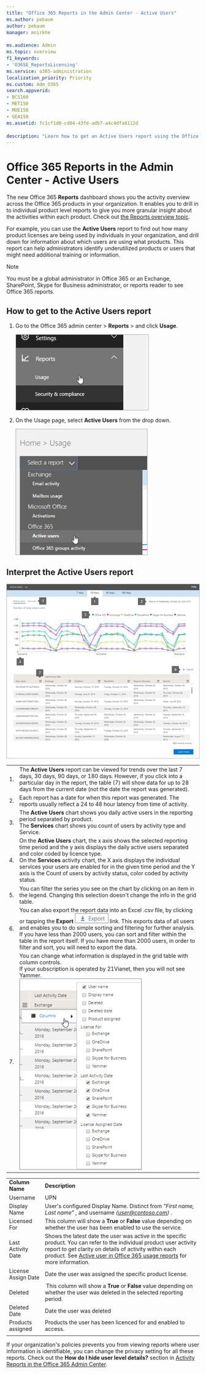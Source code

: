 ```yaml
---
title: "Office 365 Reports in the Admin Center - Active Users"
ms.author: pebaum
author: pebaum
manager: mnirkhe

ms.audience: Admin
ms.topic: overview
f1_keywords:
- 'O365E_ReportsLicensing'
ms.service: o365-administration
localization_priority: Priority
ms.custom: Adm_O365
search.appverid:
- BCS160
- MET150
- MOE150
- GEA150
ms.assetid: fc1cf1d0-cd84-43fd-adb7-a4c4dfa8112d

description: "Learn how to get an Active Users report using the Office 365 Reports dashboard in the Office 365 admin center and find out how many product licenses are being used."
---
```


# Office 365 Reports in the Admin Center - Active Users

The new Office 365 **Reports** dashboard shows you the activity overview across the Office 365 products in your organization. It enables you to drill in to individual product level reports to give you more granular insight about the activities within each product. Check out [the Reports overview topic](activity-reports.md).
  
For example, you can use the **Active Users** report to find out how many product licenses are being used by individuals in your organization, and drill down for information about which users are using what products. This report can help administrators identify underutilized products or users that might need additional training or information. 
  
> [!NOTE]
> You must be a global administrator in Office 365 or an Exchange, SharePoint, Skype for Business administrator, or reports reader to see Office 365 reports. 
  
## How to get to the Active Users report

1. Go to the Office 365 admin center \> **Reports** \> and click **Usage**.
    
    ![In the admin center, click reports, then usage](../media/1e7dbaa2-155e-476a-b50a-7ae7a7393611.png)
  
2. On the Usage page, select **Active Users** from the drop down. 
    
    ![Select a report, and click Active users](../media/90c3229a-c2f8-41f4-83a9-c4d35228e205.png)
  
## Interpret the Active Users report

![Overview of the active users report](../media/cb9773a0-f13d-4f37-8dae-337ff20b77d9.png)
  
|||
|:-----|:-----|
|1.  <br/> |The **Active Users** report can be viewed for trends over the last 7 days, 30 days, 90 days, or 180 days. However, if you click into a particular day in the report, the table (7) will show data for up to 28 days from the current date (not the date the report was generated).  <br/> |
|2.  <br/> |Each report has a date for when this report was generated. The reports usually reflect a 24 to 48 hour latency from time of activity.  <br/> |
|3.  <br/> |The **Active Users** chart shows you daily active users in the reporting period separated by product.  <br/> The **Services** chart shows you count of users by activity type and Service.  <br/> |
|4.  <br/> | On the **Active Users** chart, the x axis shows the selected reporting time period and the y axis displays the daily active users separated and color coded by licence type.  <br/>  On the **Services** activity chart, the X axis displays the individual services your users are enabled for in the given time period and the Y axis is the Count of users by activity status, color coded by activity status.  <br/> |
|5.  <br/> |You can filter the series you see on the chart by clicking on an item in the legend. Changing this selection doesn't change the info in the grid table.  <br/> |
|6.  <br/> |You can also export the report data into an Excel .csv file, by clicking or tapping the **Export** ![Export your data to an Excel file](../media/816a224b-6ca7-4967-a135-4f6427f64dc8.JPG) link. This exports data of all users and enables you to do simple sorting and filtering for further analysis. If you have less than 2000 users, you can sort and filter within the table in the report itself. If you have more than 2000 users, in order to filter and sort, you will need to export the data.  <br/> |
|7.  <br/> |You can change what information is displayed in the grid table with column controls.  <br/> If your subscription is operated by 21Vianet, then you will not see Yammer. <br/> ![User level filter options](../media/af8f0a7a-171f-4a65-baae-960f0cb8a5bf.png)|||

|||
|:-----|:-----|
|**Column Name** <br/> |**Description** <br/> |
|Username  <br/> |UPN  <br/> |
|Display Name  <br/> |User's configured Display Name. Distinct from  *"First name, Last name"*  , and username  *(user@contoso.com)*  .  <br/> |
|Licensed For  <br/> |This column will show a **True** or **False** value depending on whether the user has been enabled to use the service.  <br/> |
|Last Activity Date  <br/> |Shows the latest date the user was active in the specific product. You can refer to the individual product user activity report to get clarity on details of activity within each product. See [Active user in Office 365 usage reports](../usage-analytics/active-user-in-usage-reports.md) for more information.  <br/> |
|License Assign Date  <br/> |Date the user was assigned the specific product license.  <br/> |
|Deleted  <br/> | This column will show a **True** or **False** value depending on whether the user was deleted in the selected reporting period.  <br/> |
|Deleted Date  <br/> |Date the user was deleted  <br/> |
|Products assigned  <br/> |Products the user has been licenced for and enabled to access.  <br/> |
|||
   
If your organization's policies prevents you from viewing reports where user information is identifiable, you can change the privacy setting for all these reports. Check out the **How do I hide user level details?** section in [Activity Reports in the Office 365 Admin Center](activity-reports.md).  
   

